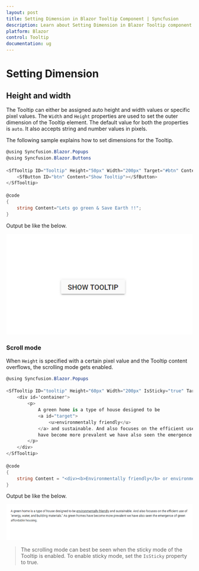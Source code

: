 ```yaml
---
layout: post
title: Setting Dimension in Blazor Tooltip Component | Syncfusion 
description: Learn about Setting Dimension in Blazor Tooltip component of Syncfusion, and more details.
platform: Blazor
control: Tooltip
documentation: ug
---
```


# Setting Dimension

## Height and width

The Tooltip can either be assigned auto height and width values or specific pixel values. The `Width` and `Height` properties are used to
 set the outer dimension of the Tooltip element. The default value for both the properties is `auto`.
  It also accepts string and number values in pixels.

The following sample explains how to set dimensions for the Tooltip.

```csharp
@using Syncfusion.Blazor.Popups
@using Syncfusion.Blazor.Buttons

<SfTooltip ID="Tooltip" Height="50px" Width="200px" Target="#btn" Content="@Content">
    <SfButton ID="btn" Content="Show Tooltip"></SfButton>
</SfTooltip>

@code
{
    string Content="Lets go green & Save Earth !!";
}
```

Output be like the below.

![Tooltip - Dimension](images/dimension.gif)

### Scroll mode

When `Height` is specified with a certain pixel value and the Tooltip content overflows, the scrolling mode gets enabled.

```csharp
@using Syncfusion.Blazor.Popups

<SfTooltip ID="tooltip" Height="60px" Width="200px" IsSticky="true" Target="#target" Content="@Content">
    <div id='container'>
        <p>
            A green home is a type of house designed to be
            <a id="target">
                <u>environmentally friendly</u>
            </a> and sustainable. And also focuses on the efficient use of "energy, water, and building materials." As green homes
            have become more prevalent we have also seen the emergence of green affordable housing.
        </p>
    </div>
</SfTooltip>

@code
{
    string Content = "<div><b>Environmentally friendly</b> or environment-friendly, (also referred to as eco-friendly, nature-friendly, and green) are marketing and sustainability terms referring to goods and services, laws, guidelines and policies that inflict reduced, minimal, or no harm upon ecosystems or the environment.</div>";
}
```

Output be like the below.

![Tooltip - Scroll Mode](images/scroll.gif)

> The scrolling mode can best be seen when the sticky mode of the Tooltip is enabled. To enable sticky mode, set the `IsSticky` property to true.

